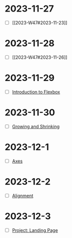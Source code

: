 # 2023-11-27
- [ ] [[2023-W47#2023-11-23]]

# 2023-11-28
- [ ] [[2023-W47#2023-11-26]]

# 2023-11-29
- [ ] [Introduction to Flexbox ](https://www.theodinproject.com/paths/foundations/courses/foundations)

# 2023-11-30
- [ ] [Growing and Shrinking](https://www.theodinproject.com/paths/foundations/courses/foundations)

# 2023-12-1
- [ ] [Axes](https://www.theodinproject.com/lessons/foundations-axes)

# 2023-12-2
- [ ] [Alignment](https://www.theodinproject.com/lessons/foundations-alignment)

# 2023-12-3
- [ ] [Project: Landing Page](https://www.theodinproject.com/lessons/foundations-landing-page)